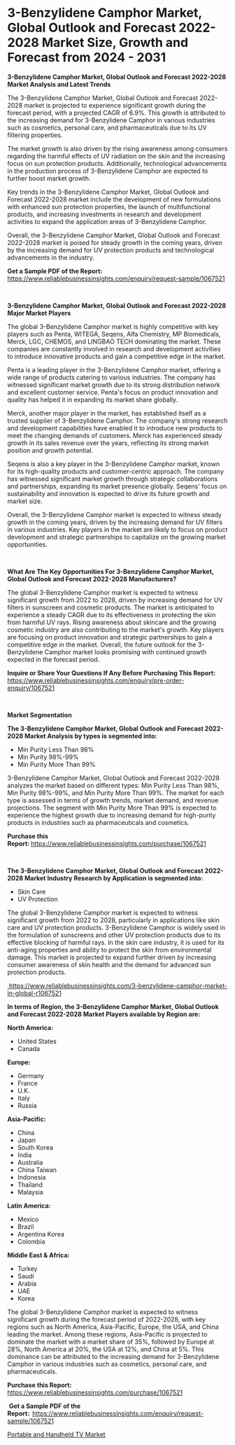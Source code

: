 <p><h1>3-Benzylidene Camphor Market, Global Outlook and Forecast 2022-2028 Market Size, Growth and Forecast from 2024 - 2031</h1></p><p><strong>3-Benzylidene Camphor Market, Global Outlook and Forecast 2022-2028 Market Analysis and Latest Trends</strong></p>
<p><p>The 3-Benzylidene Camphor Market, Global Outlook and Forecast 2022-2028 market is projected to experience significant growth during the forecast period, with a projected CAGR of 6.9%. This growth is attributed to the increasing demand for 3-Benzylidene Camphor in various industries such as cosmetics, personal care, and pharmaceuticals due to its UV filtering properties. </p><p>The market growth is also driven by the rising awareness among consumers regarding the harmful effects of UV radiation on the skin and the increasing focus on sun protection products. Additionally, technological advancements in the production process of 3-Benzylidene Camphor are expected to further boost market growth.</p><p>Key trends in the 3-Benzylidene Camphor Market, Global Outlook and Forecast 2022-2028 market include the development of new formulations with enhanced sun protection properties, the launch of multifunctional products, and increasing investments in research and development activities to expand the application areas of 3-Benzylidene Camphor.</p><p>Overall, the 3-Benzylidene Camphor Market, Global Outlook and Forecast 2022-2028 market is poised for steady growth in the coming years, driven by the increasing demand for UV protection products and technological advancements in the industry.</p></p>
<p><strong>Get a Sample PDF of the Report:&nbsp;</strong> <a href="https://www.reliablebusinessinsights.com/enquiry/request-sample/1067521">https://www.reliablebusinessinsights.com/enquiry/request-sample/1067521</a></p>
<p>&nbsp;</p>
<p><strong>3-Benzylidene Camphor Market, Global Outlook and Forecast 2022-2028 Major Market Players</strong></p>
<p><p>The global 3-Benzylidene Camphor market is highly competitive with key players such as Penta, WITEGA, Seqens, Alfa Chemistry, MP Biomedicals, Merck, LGC, CHEMOS, and LINGBAO TECH dominating the market. These companies are constantly involved in research and development activities to introduce innovative products and gain a competitive edge in the market.</p><p>Penta is a leading player in the 3-Benzylidene Camphor market, offering a wide range of products catering to various industries. The company has witnessed significant market growth due to its strong distribution network and excellent customer service. Penta's focus on product innovation and quality has helped it in expanding its market share globally.</p><p>Merck, another major player in the market, has established itself as a trusted supplier of 3-Benzylidene Camphor. The company's strong research and development capabilities have enabled it to introduce new products to meet the changing demands of customers. Merck has experienced steady growth in its sales revenue over the years, reflecting its strong market position and growth potential.</p><p>Seqens is also a key player in the 3-Benzylidene Camphor market, known for its high-quality products and customer-centric approach. The company has witnessed significant market growth through strategic collaborations and partnerships, expanding its market presence globally. Seqens' focus on sustainability and innovation is expected to drive its future growth and market size.</p><p>Overall, the 3-Benzylidene Camphor market is expected to witness steady growth in the coming years, driven by the increasing demand for UV filters in various industries. Key players in the market are likely to focus on product development and strategic partnerships to capitalize on the growing market opportunities.</p></p>
<p>&nbsp;</p>
<p><strong>What Are The Key Opportunities For 3-Benzylidene Camphor Market, Global Outlook and Forecast 2022-2028 Manufacturers?</strong></p>
<p><p>The global 3-Benzylidene Camphor market is expected to witness significant growth from 2022 to 2028, driven by increasing demand for UV filters in sunscreen and cosmetic products. The market is anticipated to experience a steady CAGR due to its effectiveness in protecting the skin from harmful UV rays. Rising awareness about skincare and the growing cosmetic industry are also contributing to the market's growth. Key players are focusing on product innovation and strategic partnerships to gain a competitive edge in the market. Overall, the future outlook for the 3-Benzylidene Camphor market looks promising with continued growth expected in the forecast period.</p></p>
<p><strong>Inquire or Share Your Questions If Any Before Purchasing This Report:</strong> <a href="https://www.reliablebusinessinsights.com/enquiry/pre-order-enquiry/1067521">https://www.reliablebusinessinsights.com/enquiry/pre-order-enquiry/1067521</a></p>
<p>&nbsp;</p>
<p><strong>Market Segmentation</strong></p>
<p><strong>The 3-Benzylidene Camphor Market, Global Outlook and Forecast 2022-2028 Market Analysis by types is segmented into:</strong></p>
<p><ul><li>Min Purity Less Than 98%</li><li>Min Purity 98%-99%</li><li>Min Purity More Than 99%</li></ul></p>
<p><p>3-Benzylidene Camphor Market, Global Outlook and Forecast 2022-2028 analyzes the market based on different types: Min Purity Less Than 98%, Min Purity 98%-99%, and Min Purity More Than 99%. The market for each type is assessed in terms of growth trends, market demand, and revenue projections. The segment with Min Purity More Than 99% is expected to experience the highest growth due to increasing demand for high-purity products in industries such as pharmaceuticals and cosmetics.</p></p>
<p><strong>Purchase this Report:&nbsp;</strong><a href="https://www.reliablebusinessinsights.com/purchase/1067521">https://www.reliablebusinessinsights.com/purchase/1067521</a></p>
<p>&nbsp;</p>
<p><strong>The 3-Benzylidene Camphor Market, Global Outlook and Forecast 2022-2028 Market Industry Research by Application is segmented into:</strong></p>
<p><ul><li>Skin Care</li><li>UV Protection</li></ul></p>
<p><p>The global 3-Benzylidene Camphor market is expected to witness significant growth from 2022 to 2028, particularly in applications like skin care and UV protection products. 3-Benzylidene Camphor is widely used in the formulation of sunscreens and other UV protection products due to its effective blocking of harmful rays. In the skin care industry, it is used for its anti-aging properties and ability to protect the skin from environmental damage. This market is projected to expand further driven by increasing consumer awareness of skin health and the demand for advanced sun protection products.</p></p>
<p><a href="https://www.reliablebusinessinsights.com/3-benzylidene-camphor-market-in-global-r1067521">&nbsp;https://www.reliablebusinessinsights.com/3-benzylidene-camphor-market-in-global-r1067521</a></p>
<p><strong>In terms of Region, the 3-Benzylidene Camphor Market, Global Outlook and Forecast 2022-2028 Market Players available by Region are:</strong></p>
<p>
    <p> <strong> North America: </strong>
        <ul>
            <li>United States</li>
            <li>Canada</li>
        </ul>
        </p> 
    <p> <strong> Europe: </strong>
        <ul>
            <li>Germany</li>
            <li>France</li>
            <li>U.K.</li>
            <li>Italy</li>
            <li>Russia</li>
        </ul>
        </p> 
    <p> <strong> Asia-Pacific: </strong>
        <ul>
            <li>China</li>
            <li>Japan</li>
            <li>South Korea</li>
            <li>India</li>
            <li>Australia</li>
            <li>China Taiwan</li>
            <li>Indonesia</li>
            <li>Thailand</li>
            <li>Malaysia</li>
        </ul>
        </p> 
    <p> <strong> Latin America: </strong>
        <ul>
            <li>Mexico</li>
            <li>Brazil</li>
            <li>Argentina Korea</li>
            <li>Colombia</li>
        </ul>
        </p> 
    <p> <strong> Middle East & Africa: </strong>
        <ul>
            <li>Turkey</li>
            <li>Saudi</li>
            <li>Arabia</li>
            <li>UAE</li>
            <li>Korea</li>
        </ul>
    </p>
    </p>
<p><p>The global 3-Benzylidene Camphor market is expected to witness significant growth during the forecast period of 2022-2028, with key regions such as North America, Asia-Pacific, Europe, the USA, and China leading the market. Among these regions, Asia-Pacific is projected to dominate the market with a market share of 35%, followed by Europe at 28%, North America at 20%, the USA at 12%, and China at 5%. This dominance can be attributed to the increasing demand for 3-Benzylidene Camphor in various industries such as cosmetics, personal care, and pharmaceuticals.</p></p>
<p><strong>Purchase this Report: </strong><a href="https://www.reliablebusinessinsights.com/purchase/1067521">https://www.reliablebusinessinsights.com/purchase/1067521</a></p>
<p>&nbsp;<strong>Get a Sample PDF of the Report:&nbsp;&nbsp;</strong><a href="https://www.reliablebusinessinsights.com/enquiry/request-sample/1067521">https://www.reliablebusinessinsights.com/enquiry/request-sample/1067521</a></p>
<p><strong></strong></p>
<p><p><a href="https://github.com/jadenRaynor/Market-Research-Report-List-1/blob/main/portable-and-handheld-tv-market.md">Portable and Handheld TV Market</a></p></p>
